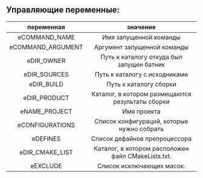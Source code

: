 ﻿
Управляющие переменные:
-----------------------

|    переменная     |                      значение                      |
|:-----------------:|:--------------------------------------------------:|
| eCOMMAND_NAME     | Имя запущенной команды                             |
| eCOMMAND_ARGUMENT | Аргумент запущенной команды                        |
| eDIR_OWNER        | Путь к каталогу откуда был запущен батник          |
| eDIR_SOURCES      | Путь к каталогу с исходниками                      |
| eDIR_BUILD        | Путь к каталогу сборки                             |
| eDIR_PRODUCT      | Каталог, в котором размещаются результаты сборки   |
| eNAME_PROJECT     | Имя проекта                                        |
| eCONFIGURATIONS   | Список конфигураций, которые нужно собрать         |
| eDEFINES          | Список дефайнов препроцессора                      |
| eDIR_CMAKE_LIST   | Каталог, в котором расположен файл CMakeLists.txt. |
| eEXCLUDE          | Список исключающих масок.                          |



